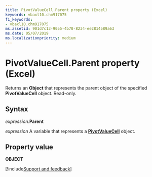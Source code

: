 ```yaml
---
title: PivotValueCell.Parent property (Excel)
keywords: vbaxl10.chm917075
f1_keywords:
- vbaxl10.chm917075
ms.assetid: 901d7c13-9055-4b70-8234-ee2814589a63
ms.date: 05/07/2019
ms.localizationpriority: medium
---
```



# PivotValueCell.Parent property (Excel)

Returns an **Object** that represents the parent object of the specified **PivotValueCell** object. Read-only.


## Syntax

_expression_.**Parent**

_expression_ A variable that represents a **[PivotValueCell](Excel.pivotvaluecell.md)** object.


## Property value

**OBJECT**




[!include[Support and feedback](~/includes/feedback-boilerplate.md)]